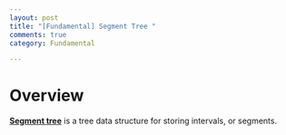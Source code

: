 ```yaml
---
layout: post
title: "[Fundamental] Segment Tree "
comments: true
category: Fundamental

---
```


# Overview

__[Segment tree](https://en.wikipedia.org/wiki/Segment_tree)__ is a tree data structure for storing intervals, or segments. 

